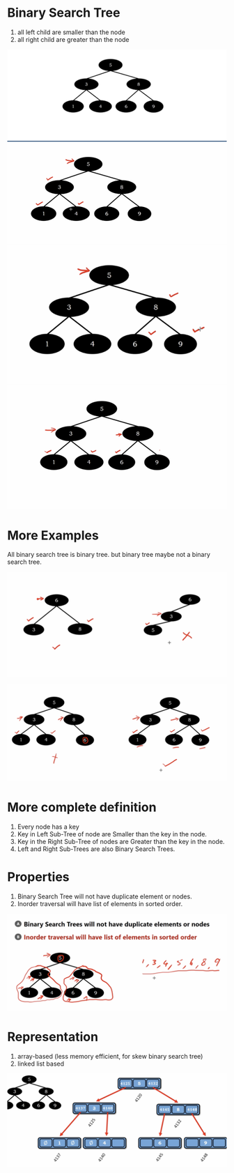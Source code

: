 # Binary Search Tree

1. all left child are smaller than the node
2. all right child are greater than the node 

<img src='../assets/179_1.png'></img>
<img src='../assets/179_2.png'></img>
<img src='../assets/179_3.png'></img>
<img src='../assets/179_4.png'></img>

# More Examples

All binary search tree is binary tree. but binary tree maybe not a binary search tree.

<img src='../assets/179_5.png'></img>

<img src='../assets/179_6.png'></img>

# More complete definition

1. Every node has a key
2. Key in Left Sub-Tree of node are Smaller than the key in the node.
3. Key in the Right Sub-Tree of nodes are Greater than the key in the node.
4. Left and Right Sub-Trees are also Binary Search Trees.

# Properties

1. Binary Search Tree will not have duplicate element or nodes.
2. Inorder traversal will have list of elements in sorted order.

<img src='../assets/179_7.png'></img>

# Representation

1. array-based (less memory efficient, for skew binary search tree)
2. linked list based 

<img src='../assets/179_8.png'></img>
